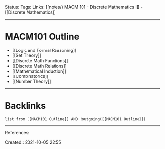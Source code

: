 Status: 
Tags: 
Links: [[notes/) MACM 101 - Discrete Mathematics I]] - [[Discrete Mathematics]]
___
# MACM101 Outline
- [[Logic and Formal Reasoning]]
- [[Set Theory]]
- [[Discrete Math Functions]]
- [[Discrete Math Relations]]
- [[Mathematical Induction]]
- [[Combinatorics]]
- [[Number Theory]]

___
# Backlinks
```dataview
list from [[MACM101 Outline]] AND !outgoing([[MACM101 Outline]])
```
___
References:

Created:: 2021-10-05 22:55
